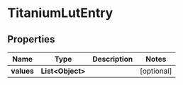 

# TitaniumLutEntry


## Properties

| Name | Type | Description | Notes |
|------------ | ------------- | ------------- | -------------|
|**values** | **List&lt;Object&gt;** |  |  [optional] |



